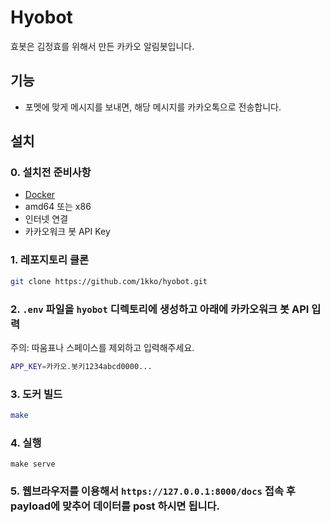 # Hyobot

효봇은 김정효를 위해서 만든 카카오 알림봇입니다.

## 기능
- 포멧에 맞게 메시지를 보내면, 해당 메시지를 카카오톡으로 전송합니다.

## 설치

### 0. 설치전 준비사항
- [Docker](https://docs.docker.com/get-docker/)
- amd64 또는 x86
- 인터넷 연결
- 카카오워크 봇 API Key

### 1. 레포지토리 클론
```bash
git clone https://github.com/1kko/hyobot.git
```

### 2. `.env` 파일을 `hyobot` 디렉토리에 생성하고 아래에 카카오워크 봇 API 입력
주의: 따움표나 스페이스를 제외하고 입력해주세요.
```bash
APP_KEY=카카오.봇키1234abcd0000...
```

### 3. 도커 빌드
```bash
make
```

### 4. 실행
```
make serve
```

### 5. 웹브라우저를 이용해서 `https://127.0.0.1:8000/docs` 접속 후 payload에 맞추어 데이터를 post 하시면 됩니다.
